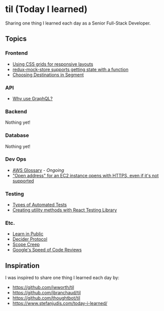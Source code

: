 # til (Today I learned)

Sharing one thing I learned each day as a Senior Full-Stack Developer.

## Topics

### Frontend

- [Using CSS grids for responsive layouts](./frontend/using-css-grids-for-responsive-layouts.md)
- [redux-mock-store supports getting state with a function](./frontend/redux-mock-store-get-state-function.md)
- [Choosing Destinations in Segment](./frontend/segment-choose-destinations.md)

### API

- [Why use GraphQL?](./api/why-use-graphql.md)

### Backend

Nothing yet!

### Database

Nothing yet!

### Dev Ops

- [AWS Glossary](./devops/aws-glossary.md) - _Ongoing_
- ["Open address" for an EC2 instance opens with HTTPS, even if it's not supported](./devops/ec2-instance-open-address-http.md)

### Testing

- [Types of Automated Tests](./testing/types-of-automated-tests.md)
- [Creating utility methods with React Testing Library](./testing/rtl-render-utils.md)

### Etc.

- [Learn in Public](./etc/learn-in-public.md)
- [Decider Protocol](./etc/decider-protocol.md)
- [Scope Creep](./etc/scope-creep.md)
- [Google's Speed of Code Reviews](./etc/googles-speed-of-code-reviews.md)

## Inspiration

I was inspired to share one thing I learned each day by:

- https://github.com/jwworth/til
- https://github.com/jbranchaud/til
- https://github.com/thoughtbot/til
- https://www.stefanjudis.com/today-i-learned/

